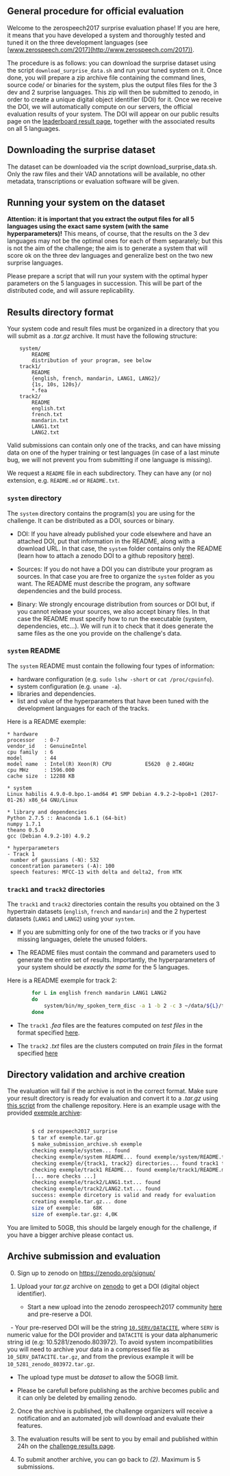 ## General procedure for official evaluation ##

Welcome to the zerospeech2017 surprise evaluation phase!  If you are
here, it means that you have developed a system and thoroughly tested
and tuned it on the three development languages
(see [www.zerospeech.com/2017](http://www.zerospeech.com/2017)).

The procedure is as follows: you can download the surprise dataset
using the script `download_surprise_data.sh` and run your tuned system
on it. Once done, you will prepare a zip archive file containing the
command lines, source code/ or binaries for the system, plus the
output files files for the 3 dev and 2 surprise languages. This zip
will then be submitted to zenodo, in order to create a unique digital
object identifier (DOI) for it.  Once we receive the DOI, we will
automatically compute on our servers, the official evaluation results
of your system. The DOI will appear on our public results page on the
[leaderboard result page](http://www.zerospeech.com/2017/page_5.html),
together with the associated results on all 5 languages.

## Downloading the surprise dataset ##

The dataset can be downloaded via the script
download_surprise_data.sh. Only the raw files and their VAD
annotations will be available, no other metadata, transcriptions or
evaluation software will be given.


## Running your system on the dataset ##

**Attention: it is important that you extract the output files for all
5 languages using the exact same system (with the same
hyperparameters)!** This means, of course, that the results on the 3
dev languages may not be the optimal ones for each of them separately;
but this is not the aim of the challenge; the aim is to generate a
system that will score ok on the three dev languages and generalize
best on the two new surprise languages.

Please prepare a script that will run your system with the optimal
hyper parameters on the 5 languages in succession. This will be part
of the distributed code, and will assure replicability.

## Results directory format ##

Your system code and result files must be organized in a directory
that you will submit as a *.tar.gz* archive. It must have the
following structure:

```
    system/
        README
        distribution of your program, see below
    track1/
        README
        {english, french, mandarin, LANG1, LANG2}/
        {1s, 10s, 120s}/
        *.fea
    track2/
        README
        english.txt
        french.txt
        mandarin.txt
        LANG1.txt
        LANG2.txt
```

Valid submissions can contain only one of the tracks, and can have
missing data on one of the hyper training or test languages (in case
of a last minute bug, we will not prevent you from submitting if one
language is missing).

We request a `README` file in each subdirectory. They can have any (or
no) extension, e.g. `README.md` or `README.txt`.


### `system` directory ###

The `system` directory contains the program(s) you are using for the
challenge. It can be distributed as a DOI, sources or binary.

* DOI: If you have already published your code elsewhere and have an
  attached DOI, put that information in the README, along with a
  download URL. In that case, the `system` folder contains only the
  README (learn how to attach a zenodo DOI to a github
  repository
  [here](https://guides.github.com/activities/citable-code/)).

* Sources: If you do not have a DOI you can distribute your program as
  sources. In that case you are free to organize the `system` folder
  as you want. The README must describe the program, any software
  dependencies and the build process.

* Binary: We strongly encourage distribution from sources or DOI but,
  if you cannot release your sources, we also accept binary files. In
  that case the README must specify how to run the executable (system,
  dependencies, etc...). We will run it to check that it does generate
  the same files as the one you provide on the challenge's data.


### `system` README ###

The `system` README must contain the following four types of information:

* hardware configuration (e.g. `sudo lshw -short` or `cat /proc/cpuinfo`).
* system configuration (e.g. `uname -a`).
* libraries and dependencies.
* list and value of the hyperparameters that have been tuned with the development languages for each of the tracks.

Here is a README exemple:

```
* hardware
processor	: 0-7
vendor_id	: GenuineIntel
cpu family	: 6
model		: 44
model name	: Intel(R) Xeon(R) CPU           E5620  @ 2.40GHz
cpu MHz		: 1596.000
cache size	: 12288 KB

* system
Linux habilis 4.9.0-0.bpo.1-amd64 #1 SMP Debian 4.9.2-2~bpo8+1 (2017-01-26) x86_64 GNU/Linux

* library and dependencies
Python 2.7.5 :: Anaconda 1.6.1 (64-bit)
numpy 1.7.1
theano 0.5.0
gcc (Debian 4.9.2-10) 4.9.2

* hyperparameters
- Track 1
 number of gaussians (-N): 532
 concentration parameters (-A): 100
 speech features: MFCC-13 with delta and delta2, from HTK 
```

### `track1` and `track2` directories ###

The `track1` and `track2` directories contain the results you obtained
on the 3 hypertrain datasets (`english`, `french` and `mandarin`) and
the 2 hypertest datasets (`LANG1` and `LANG2`) using your
`system`.

* If you are submitting only for one of the two tracks or if you have
  missing languages, delete the unused folders.

* The README files must contain the command and parameters used to
  generate the entire set of results. Importantly, the hyperparameters
  of your system should be *exactly the same* for the 5 languages.

Here is a README exemple for track 2:

```bash
        for L in english french mandarin LANG1 LANG2
        do
            system/bin/my_spoken_term_disc -a 1 -b 2 -c 3 ~/data/${L}/training > track2/${L}.txt
        done
```


* The `track1` *.fea* files are the features computed on *test files* in the format specified
  [here](https://github.com/bootphon/zerospeech2017#features-file-format).

* The `track2` *.txt* files are the clusters computed on *train files* in the format specified
  [here](https://github.com/bootphon/zerospeech2017#evaluation-input-format)


## Directory validation and archive creation ##

The evaluation will fail if the archive is not in the correct
format. Make sure your result directory is ready for evaluation and
convert it to a *.tar.gz* using
[this script](make_submission_archive.sh)
from the challenge repository. Here is an example usage with the provided
[exemple archive](exemple.tar.gz):

```bash

        $ cd zerospeech2017_surprise
        $ tar xf exemple.tar.gz
        $ make_submission_archive.sh exemple
        checking exemple/system... found
        checking exemple/system README... found exemple/system/README.txt
        checking exemple/{track1, track2} directories... found track1 track2
        checking exemple/track1 README... found exemple/track1/README.md
        [... more checks ...]
        checking exemple/track2/LANG1.txt... found
        checking exemple/track2/LANG2.txt... found
        success: exemple dircetory is valid and ready for evaluation
        creating exemple.tar.gz... done
        size of exemple:	68K
        size of exemple.tar.gz:	4,0K
```

You are limited to 50GB, this should be largely enough for the
challenge, if you have a bigger archive please contact us.


## Archive submission and evaluation ##

0. Sign up to zenodo on https://zenodo.org/signup/

1. Upload your *tar.gz* archive
   on [zenodo](https://zenodo.org/communities/zerospeech2017) to get a
   DOI (digital object identifier).

    - Start a new upload into the zenodo zerospeech2017 community
      [here](https://zenodo.org/deposit/new?c=zerospeech2017) and
      pre-reserve a DOI.

   - Your pre-reserved DOI will be the string [`10.SERV/DATACITE`](https://doi.org/10.5281), where `SERV` is numeric value for the DOI provider and `DATACITE` is your data alphanumeric string id (e.g: 10.5281/zenodo.803972). To avoid system incompatibilities you will need to archive your data in a compressed file as `10_SERV_DATACITE.tar.gz`, and from the previous example it will be `10_5281_zenodo_803972.tar.gz`.

   - The upload type must be *dataset* to allow the 5OGB limit.

   - Please be carefull before publishing as the archive becomes
     public and it can only be deleted by emailing zenodo.

2. Once the archive is published, the challenge organizers will
   receive a notification and an automated job will download and
   evaluate their features.

3. The evaluation results will be sent to you by email and published
   within 24h on the
   [challenge results page](http://www.zerospeech.com/2017/page_5.html).

4. To submit another archive, you can go back to *(2)*. Maximum is 5
   submissions.
